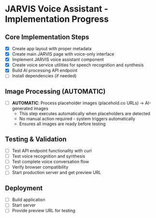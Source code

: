 # JARVIS Voice Assistant - Implementation Progress

## Core Implementation Steps
- [x] Create app layout with proper metadata
- [x] Create main JARVIS page with voice-only interface
- [x] Implement JARVIS voice assistant component
- [x] Create voice service utilities for speech recognition and synthesis
- [x] Build AI processing API endpoint
- [ ] Install dependencies (if needed)

## Image Processing (AUTOMATIC)
- [ ] **AUTOMATIC**: Process placeholder images (placehold.co URLs) → AI-generated images
  - This step executes automatically when placeholders are detected
  - No manual action required - system triggers automatically
  - Ensures all images are ready before testing

## Testing & Validation
- [ ] Test API endpoint functionality with curl
- [ ] Test voice recognition and synthesis
- [ ] Test complete voice conversation flow
- [ ] Verify browser compatibility
- [ ] Start production server and get preview URL

## Deployment
- [ ] Build application
- [ ] Start server
- [ ] Provide preview URL for testing
